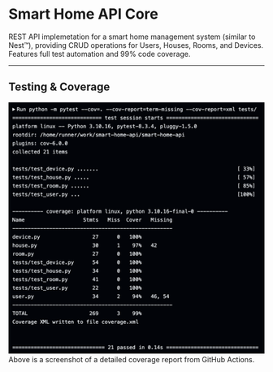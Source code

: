 # Smart Home API Core  

REST API implemetation for a smart home management system (similar to Nest™), providing CRUD operations for Users, Houses, Rooms, and Devices. Features full test automation and 99% code coverage.

---

## Testing & Coverage
![Feb13coverage](/Feb13coverage.png)
Above is a screenshot of a detailed coverage report from GitHub Actions.